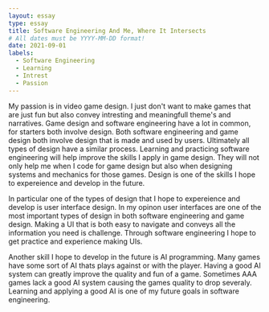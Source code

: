 ```yaml
---
layout: essay
type: essay
title: Software Engineering And Me, Where It Intersects
# All dates must be YYYY-MM-DD format!
date: 2021-09-01
labels:
  - Software Engineering
  - Learning
  - Intrest
  - Passion
---
```


My passion is in video game design. I just don't want to make games that are just fun but also convey intresting and meaningfull theme's and narratives. Game design
and software engineering have a lot in common, for starters both involve design. Both software engineering and game design both involve design that is made and used by
users. Ultimately all types of design have a similar process. Learning and practicing software engineering will help improve the skills I apply in game design. They will
not only help me when I code for game design but also when designing systems and mechanics for those games. Design is one of the skills I hope to expereience and develop
in the future.

In particular one of the types of design that I hope to expereience and develop is user interface design. In my opinon user interfaces are one of the most important
types of design in both software engineering and game design. Making a UI that is both easy to navigate and conveys all the information you need is challenge. Through
software engineering I hope to get practice and experience making UIs. 

Another skill I hope to develop in the future is AI programming. Many games have some sort of AI thats plays against or with the player. Having a good AI system can
greatly improve the quality and fun of a game. Sometimes AAA games lack a good AI system causing the games quality to drop severaly. Learning and applying a good AI
is one of my future goals in software engineering.

